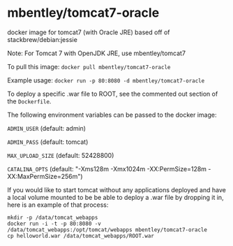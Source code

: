 mbentley/tomcat7-oracle
==================

docker image for tomcat7 (with Oracle JRE)
based off of stackbrew/debian:jessie

Note:  For Tomcat 7 with OpenJDK JRE, use mbentley/tomcat7

To pull this image:
`docker pull mbentley/tomcat7-oracle`

Example usage:
`docker run -p 80:8080 -d mbentley/tomcat7-oracle`

To deploy a specific .war file to ROOT, see the commented out section of the `Dockerfile`.

The following environment variables can be passed to the docker image:

`ADMIN_USER` (default: admin)

`ADMIN_PASS` (default: tomcat)

`MAX_UPLOAD_SIZE` (default: 52428800)

`CATALINA_OPTS` (default: "-Xms128m -Xmx1024m -XX:PermSize=128m -XX:MaxPermSize=256m")

If you would like to start tomcat without any applications deployed and have a local volume mounted to be be able to deploy a .war file by dropping it in, here is an example of that process:
```
mkdir -p /data/tomcat_webapps
docker run -i -t -p 80:8080 -v /data/tomcat_webapps:/opt/tomcat/webapps mbentley/tomcat7-oracle
cp helloworld.war /data/tomcat_webapps/ROOT.war
```
